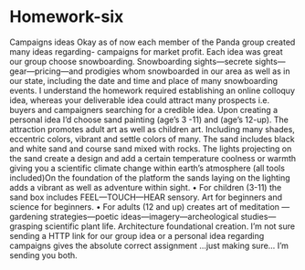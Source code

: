 # Homework-six
Campaigns ideas
Okay as of now each member of the Panda group created many ideas regarding- campaigns for market profit. Each idea was great our group choose snowboarding. Snowboarding sights—secrete sights—gear—pricing—and prodigies whom snowboarded in our area as well as in our state, including the date and time and place of many snowboarding events.
I understand the homework required establishing an online colloquy idea, whereas your deliverable idea could attract many prospects i.e. buyers and campaigners searching for a credible idea. 
Upon creating a personal idea I’d choose sand painting (age’s 3 -11) and (age’s 12-up). The attraction promotes adult art as well as children art. 
Including many shades, eccentric colors, vibrant and settle colors of many. The sand includes black and white sand and course sand mixed with rocks. The lights projecting on the sand create a design and add a certain temperature coolness or warmth giving you a scientific climate change within earth’s  atmosphere (all tools included)On the foundation of the platform the sands laying on the lighting adds a vibrant as well as adventure within sight. 
•	For children (3-11) the sand box includes FEEL—TOUCH—HEAR sensory. Art for beginners and science for beginners.
•	For adults (12 and up) creates art of meditation — gardening strategies—poetic ideas—imagery—archeological studies—grasping scientific plant life. Architecture foundational creation.
I’m not sure sending a HTTP link for our group idea or a personal idea regarding campaigns gives the absolute correct assignment …just making sure… I’m sending you both.
